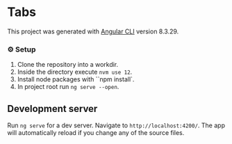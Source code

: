 # Tabs

This project was generated with [Angular CLI](https://github.com/angular/angular-cli) version 8.3.29.

### ⚙️ Setup

1. Clone the repository into a workdir.
2. Inside the directory execute `nvm use 12`.
3. Install node packages with ``npm install`.
4. In project root run `ng serve --open`.

## Development server

Run `ng serve` for a dev server. Navigate to `http://localhost:4200/`. The app will automatically reload if you change any of the source files.
